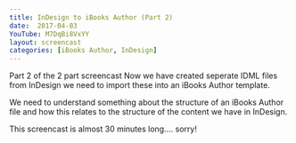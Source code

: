 ```yaml
---
title: InDesign to iBooks Author (Part 2)
date:  2017-04-03
YouTube: M7DqBi8VxYY
layout: screencast
categories: [iBooks Author, InDesign]
---
```

Part 2 of the 2 part screencast
Now we have created seperate IDML files from InDesign we need to import these into an iBooks Author template.

We need to understand something about the structure of an iBooks Author file and how this relates to the structure of the content we have in InDesign.

This screencast is almost 30 minutes long.... sorry!
